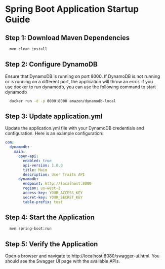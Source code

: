 Spring Boot Application Startup Guide
=====================================

Step 1: Download Maven Dependencies
-----------------------------------
```bash
  mvn clean install
```

Step 2: Configure DynamoDB
---------------------------
Ensure that DynamoDB is running on port 8000. If DynamoDB is not running or is running on a different port, the application will throw an error.
if you use docker to run dynamodb, you can use the following command to start dynamodb
```bash
  docker run -d -p 8000:8000 amazon/dynamodb-local
```

Step 3: Update application.yml
-------------------------------
Update the application.yml file with your DynamoDB credentials and configuration. Here is an example configuration:
```yaml
com:
  dynamodb:
    main:
      open-api:
        enabled: true
        api-version: 1.0.0
        title: Main
        description: User Traits API
      dynamodb:
        endpoint: http://localhost:8000
        region: us-west-2
        access-key: YOUR_ACCESS_KEY
        secret-key: YOUR_SECRET_KEY
        table-prefix: test
```
Step 4: Start the Application
------------------------------
```bash
  mvn spring-boot:run
```

Step 5: Verify the Application
-------------------------------
Open a browser and navigate to http://localhost:8080/swagger-ui.html. You should see the Swagger UI page with the available APIs.

